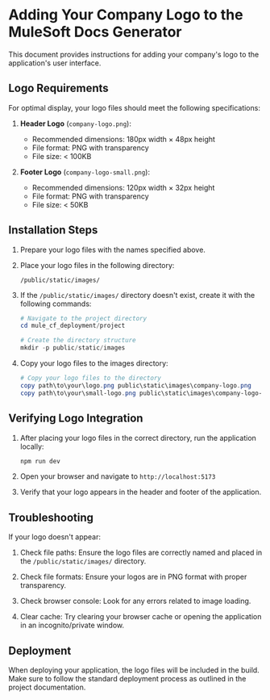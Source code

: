 # Adding Your Company Logo to the MuleSoft Docs Generator

This document provides instructions for adding your company's logo to the application's user interface.

## Logo Requirements

For optimal display, your logo files should meet the following specifications:

1. **Header Logo** (`company-logo.png`):
   - Recommended dimensions: 180px width × 48px height
   - File format: PNG with transparency
   - File size: < 100KB

2. **Footer Logo** (`company-logo-small.png`):
   - Recommended dimensions: 120px width × 32px height
   - File format: PNG with transparency
   - File size: < 50KB

## Installation Steps

1. Prepare your logo files with the names specified above.

2. Place your logo files in the following directory:
   ```
   /public/static/images/
   ```

3. If the `/public/static/images/` directory doesn't exist, create it with the following commands:
   ```powershell
   # Navigate to the project directory
   cd mule_cf_deployment/project

   # Create the directory structure
   mkdir -p public/static/images
   ```

4. Copy your logo files to the images directory:
   ```powershell
   # Copy your logo files to the directory
   copy path\to\your\logo.png public\static\images\company-logo.png
   copy path\to\your\small-logo.png public\static\images\company-logo-small.png
   ```

## Verifying Logo Integration

1. After placing your logo files in the correct directory, run the application locally:
   ```powershell
   npm run dev
   ```

2. Open your browser and navigate to `http://localhost:5173`

3. Verify that your logo appears in the header and footer of the application.

## Troubleshooting

If your logo doesn't appear:

1. Check file paths: Ensure the logo files are correctly named and placed in the `/public/static/images/` directory.

2. Check file formats: Ensure your logos are in PNG format with proper transparency.

3. Check browser console: Look for any errors related to image loading.

4. Clear cache: Try clearing your browser cache or opening the application in an incognito/private window.

## Deployment

When deploying your application, the logo files will be included in the build. Make sure to follow the standard deployment process as outlined in the project documentation. 